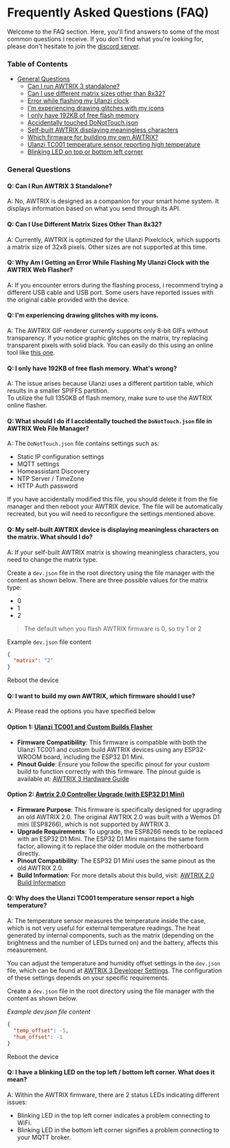 # Frequently Asked Questions (FAQ)

Welcome to the FAQ section. Here, you'll find answers to some of the most common questions i receive. If you don't find what you're looking for, please don't hesitate to join the [discord server](https://discord.gg/cyBCpdx).

### Table of Contents
- [General Questions](#general-questions)
  - [Can I run AWTRIX 3 standalone?](#q-can-i-run-awtrix3-standalone)
  - [Can I use different matrix sizes other than 8x32?](#q-can-i-use-different-matrix-sizes-other-than-8x32)
  - [Error while flashing my Ulanzi clock](#q-why-am-i-getting-an-error-while-flashing-my-ulanzi-clock-with-the-awtrix-web-flasher)
  - [I'm experiencing drawing glitches with my icons](#q-i39m-experiencing-drawing-glitches-with-my-icons)
  - [I only have 192KB of free flash memory](#q-i-only-have-192kb-of-free-flash-memory-what39s-wrong)
  - [Accidentally touched DoNotTouch.json](#q-what-should-i-do-if-i-accidentally-touched-the-donottouchjson-file-in-awtrix-web-file-manager)
  - [Self-built AWTRIX displaying meaningless characters](#q-my-self-built-awtrix-device-is-displaying-meaningless-characters-on-the-matrix-what-should-i-do)
  - [Which firmware for building my own AWTRIX?](#q-i-want-to-build-my-own-awtrix-which-firmware-should-i-use)
  - [Ulanzi TC001 temperature sensor reporting high temperature](#q-why-does-the-ulanzi-tc001-temperature-sensor-report-a-high-temperature)
  - [Blinking LED on top or bottom left corner](#q-i-have-a-blinking-led-on-the-top-left--bottom-left-corner-what-does-it-mean)


### General Questions
#### Q: Can I Run AWTRIX 3 Standalone?
A: No, AWTRIX is designed as a companion for your smart home system. It displays information based on what you send through its API.

#### Q: Can I Use Different Matrix Sizes Other Than 8x32?
A: Currently, AWTRIX is optimized for the Ulanzi Pixelclock, which supports a matrix size of 32x8 pixels. Other sizes are not supported at this time.

#### Q: Why Am I Getting an Error While Flashing My Ulanzi Clock with the AWTRIX Web Flasher?
A: If you encounter errors during the flashing process, i recommend trying a different USB cable and USB port. Some users have reported issues with the original cable provided with the device.

#### Q: I'm experiencing drawing glitches with my icons.
A: The AWTRIX GIF renderer currently supports only 8-bit GIFs without transparency. If you notice graphic glitches on the matrix, try replacing transparent pixels with solid black. You can easily do this using an online tool like [this one](https://onlinegiftools.com/add-gif-background). 

#### Q: I only have 192KB of free flash memory. What's wrong?
A: The issue arises because Ulanzi uses a different partition table, which results in a smaller SPIFFS partition.  
To utilize the full 1350KB of flash memory, make sure to use the AWTRIX online flasher.

#### Q: What should I do if I accidentally touched the `DoNotTouch.json` file in AWTRIX Web File Manager?
A: The `DoNotTouch.json` file contains settings such as:

- Static IP configuration settings
- MQTT settings
- Homeassistant Discovery
- NTP Server / TimeZone
- HTTP Auth password

If you have accidentally modified this file, you should delete it from the file manager and then reboot your AWTRIX device. The file will be automatically recreated, but you will need to reconfigure the settings mentioned above.

#### Q: My self-built AWTRIX device is displaying meaningless characters on the matrix. What should I do?
A: If your self-built AWTRIX matrix is showing meaningless characters, you need to change the matrix type.

Create a `dev.json` file in the root directory using the file manager with the content as shown below. There are three possible values for the matrix type:
- 0
- 1
- 2
> The default when you flash AWTRIX firmware is 0, so try 1 or 2

Example `dev.json` file content
```json
{
  "matrix": "2"
}
```

Reboot the device

#### Q: I want to build my own AWTRIX, which firmware should I use?
A: Please read the options you have specified below

#### Option 1: [Ulanzi TC001 and Custom Builds Flasher](https://blueforcer.github.io/awtrix3/#/flasher?id=ulanzi-tc001-and-custom-builds-flasher)
- **Firmware Compatibility**: This firmware is compatible with both the Ulanzi TC001 and custom build AWTRIX devices using any ESP32-WROOM board, including the ESP32 D1 Mini.
- **Pinout Guide**: Ensure you follow the specific pinout for your custom build to function correctly with this firmware. The pinout guide is available at: [AWTRIX 3 Hardware Guide](https://blueforcer.github.io/awtrix3/#/hardware)


#### Option 2: [Awtrix 2.0 Controller Upgrade (with ESP32 D1 Mini)](https://blueforcer.github.io/awtrix3/#/flasher?id=awtrix-20-controller-upgrade-with-esp32-d1-mini)
- **Firmware Purpose**: This firmware is specifically designed for upgrading an old AWTRIX 2.0. The original AWTRIX 2.0 was built with a Wemos D1 mini (ESP8266), which is not supported by AWTRIX 3.
- **Upgrade Requirements**: To upgrade, the ESP8266 needs to be replaced with an ESP32 D1 Mini. The ESP32 D1 Mini maintains the same form factor, allowing it to replace the older module on the motherboard directly.
- **Pinout Compatibility**: The ESP32 D1 Mini uses the same pinout as the old AWTRIX 2.0.
- **Build Information**: For more details about this build, visit: [AWTRIX 2.0 Build Information](https://awtrixdocs.blueforcer.de/#/en-en/awtrix_family?id=parts-list)

#### Q: Why does the Ulanzi TC001 temperature sensor report a high temperature?
A: The temperature sensor measures the temperature inside the case, which is not very useful for external temperature readings.
The heat generated by internal components, such as the matrix (depending on the brightness and the number of LEDs turned on) and the battery, affects this measurement.

You can adjust the temperature and humidity offset settings in the `dev.json` file, which can be found at [AWTRIX 3 Developer Settings](https://blueforcer.github.io/awtrix3/#/dev). The configuration of these settings depends on your specific requirements.

Create a `dev.json` file in the root directory using the file manager with the content as shown below. 

*Example dev.json file content*
```json
{
  "temp_offset": -5,
  "hum_offset": -1
}
```

Reboot the device

#### Q: I have a blinking LED on the top left / bottom left corner. What does it mean?
A: Within the AWTRIX firmware, there are 2 status LEDs indicating different issues:

- Blinking LED in the top left corner indicates a problem connecting to WiFi.
- Blinking LED in the bottom left corner signifies a problem connecting to your MQTT broker.

